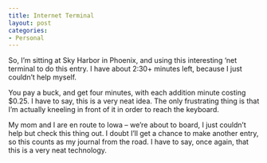 ```yaml
---
title: Internet Terminal
layout: post
categories:
- Personal
---
```

So, I’m sitting at Sky Harbor in Phoenix, and using this interesting ‘net terminal to do this entry. I have about 2:30+ minutes left, because I just couldn’t help myself.

You pay a buck, and get four minutes, with each addition minute costing $0.25. I have to say, this is a very neat idea. The only frustrating thing is that I’m actually kneeling in front of it in order to reach the keyboard.

My mom and I are en route to Iowa – we’re about to board, I just couldn’t help but check this thing out. I doubt I’ll get a chance to make another entry, so this counts as my journal from the road. I have to say, once again, that this is a very neat technology.